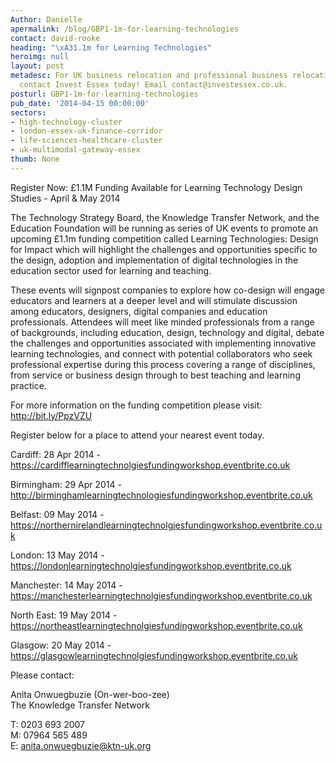 ```yaml
---
Author: Danielle
apermalink: /blog/GBP1-1m-for-learning-technologies
contact: david-rooke
heading: "\xA31.1m for Learning Technologies"
heroimg: null
layout: post
metadesc: For UK business relocation and professional business relocation services
  contact Invest Essex today! Email contact@investessex.co.uk.
posturl: GBP1-1m-for-learning-technologies
pub_date: '2014-04-15 00:00:00'
sectors:
- high-technology-cluster
- london-essex-uk-finance-corridor
- life-sciences-healthcare-cluster
- uk-multimodal-gateway-essex
thumb: None
---
```


<p>Register Now: £1.1M Funding Available for Learning Technology Design Studies - April &amp; May 2014</p><p>The Technology Strategy Board, the Knowledge Transfer Network, and the Education Foundation will be running as series of UK events to promote an upcoming £1.1m funding competition called Learning Technologies: Design for Impact which will highlight the challenges and opportunities specific to the design, adoption and implementation of digital technologies in the education sector used for learning and teaching.</p><p>These events will signpost companies to explore how co-design will engage educators and learners at a deeper level and will stimulate discussion among educators, designers, digital companies and education professionals. Attendees will meet like minded professionals from a range of backgrounds, including education, design, technology and digital, debate the challenges and opportunities associated with implementing innovative learning technologies, and connect with potential collaborators who seek professional expertise during this process covering a range of disciplines, from service or business design through to best teaching and learning practice.</p><p>For more information on the funding competition please visit: <a href='http://bit.ly/PpzVZU'>http://bit.ly/PpzVZU</a></p><p>Register below for a place to attend your nearest event today.</p><p>Cardiff: 28 Apr 2014 - <a href='https://cardifflearningtechnolgiesfundingworkshop.eventbrite.co.uk'>https://cardifflearningtechnolgiesfundingworkshop.eventbrite.co.uk</a></p><p>Birmingham: 29 Apr 2014 - <a href='http://birminghamlearningtechnologiesfundingworkshop.eventbrite.co.uk'>http://birminghamlearningtechnologiesfundingworkshop.eventbrite.co.uk</a></p><p>Belfast: 09 May 2014 - <a href='https://northernirelandlearningtechnolgiesfundingworkshop.eventbrite.co.uk'>https://northernirelandlearningtechnolgiesfundingworkshop.eventbrite.co.uk</a></p><p>London: 13 May 2014 - <a href='https://londonlearningtechnolgiesfundingworkshop.eventbrite.co.uk'>https://londonlearningtechnolgiesfundingworkshop.eventbrite.co.uk</a></p><p>Manchester: 14 May 2014 - <a href='https://manchesterlearningtechnolgiesfundingworkshop.eventbrite.co.uk'>https://manchesterlearningtechnolgiesfundingworkshop.eventbrite.co.uk</a></p><p>North East: 19 May 2014 - <a href='https://northeastlearningtechnolgiesfundingworkshop.eventbrite.co.uk'>https://northeastlearningtechnolgiesfundingworkshop.eventbrite.co.uk</a></p><p>Glasgow: 20 May 2014 - <a href='https://glasgowlearningtechnolgiesfundingworkshop.eventbrite.co.uk'>https://glasgowlearningtechnolgiesfundingworkshop.eventbrite.co.uk</a></p><p>Please contact:</p><p>Anita Onwuegbuzie (On-wer-boo-zee)<br/>The Knowledge Transfer Network</p><p>T: 0203 693 2007<br/>M: 07964 565 489<br/>E: <a href='mailto:anita.onwuegbuzie@ktn-uk.org'>anita.onwuegbuzie@ktn-uk.org</a></p>